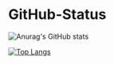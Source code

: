 # GitHub-Status
<!-- ![Anurag's GitHub stats](https://github-readme-stats.vercel.app/api?username=ZhDev0&show_icons=true) -->

  ![Anurag's GitHub stats](https://github-readme-stats.vercel.app/api?username=ZhDev0&show_icons=true&theme=radical) <br>
<!-- [![Top Langs](https://github-readme-stats.vercel.app/api/top-langs/?username=ZhDev0&layout=compact)](https://github.com/ZhDev0/github-readme-stats) -->
[![Top Langs](https://github-readme-stats.vercel.app/api/top-langs/?username=anuraghazra&langs_count=8)](https://github.com/anuraghazra/github-readme-stats)
